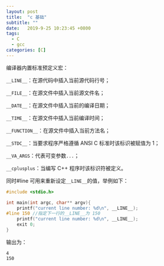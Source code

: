 ```yaml
---
layout: post
title:  "c 基础"
subtitle: ""
date:   2019-9-25 10:23:45 +0800
tags:
  - C
  - gcc
categories: [C]
---
```


编译器内置标准预定义宏：

`__LINE__`：在源代码中插入当前源代码行号；

`__FILE__`：在源文件中插入当前源文件名；

`__DATE__`：在源文件中插入当前的编译日期；

`__TIME__`：在源文件中插入当前编译时间；

`__FUNCTION__`：在源文件中插入当前方法名；

`__STDC__`：当要求程序严格遵循 ANSI C 标准时该标识被赋值为 1；

`__VA_ARGS`：代表可变参数`...`；

`__cplusplus`：当编写 C++ 程序时该标识符被定义。

同时#line 可用来重新设定`__LINE__`的值，举例如下：

```c
#include <stdio.h>

int main(int argc, char** argv){
    printf("current line number: %d\n", __LINE__);
#line 150 //指定下一行的__LINE__为 150
    printf("current line number: %d\n", __LINE__);
    exit 0;
}
```

输出为：

```plain
4
150
```

